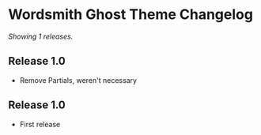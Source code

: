 # Wordsmith Ghost Theme Changelog

_Showing 1 releases._


## Release 1.0

* Remove Partials, weren't necessary

## Release 1.0

* First release